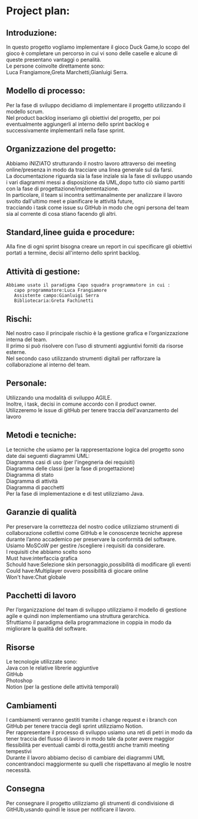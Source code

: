 # Project plan:

## Introduzione:
  In questo progetto vogliamo implementare il gioco Duck Game,lo scopo del gioco è completare un percorso in cui vi sono delle caselle e alcune di queste presentano vantaggi o penalità. <br> 
  Le persone coinvolte direttamente sono: <br> 
  Luca Frangiamore,Greta Marchetti,Gianluigi Serra. <br> 

## Modello di processo:
  Per la fase di sviluppo decidiamo di implementare il progetto utilizzando il modello scrum. <br> 
  Nel product backlog  inseriamo gli obiettivi del progetto, per poi eventualmente aggiungerli al interno dello sprint backlog e successivamente implementarli nella fase sprint. <br> 

## Organizzazione del progetto:
  Abbiamo iNIZIATO strutturando il nostro lavoro attraverso dei meeting online/presenza in modo da tracciare una linea generale sul da farsi.  <br> 
  La documentazione riguarda sia la fase inziale sia la fase di sviluppo usando i vari diagrammi messi a disposizione da UML,dopo tutto ciò siamo partiti con la fase     di progettazione/implementazione. <br> 
  In particolare, il team si incontra settimanalmente per analizzare il lavoro svolto dall'ultimo meet e pianificare le attività future,  <br> 
  tracciando i task come issue su GitHub in modo che ogni persona del team sia al corrente di cosa stiano facendo gli altri.  <br> 

## Standard,linee guida e procedure:
  Alla fine di ogni sprint bisogna creare un report in cui specificare gli obiettivi portati a termine, decisi all'interno dello sprint backlog.

## Attività di gestione:
    Abbiamo usato il paradigma Capo squadra programmatore in cui :  
       capo programmatore:Luca Frangiamore 
       Assistente campo:Gianluigi Serra  
       Bibliotecaria:Greta Fachinetti 
    
## Rischi:
  Nel nostro caso il principale rischio è la gestione grafica e l’organizzazione interna del team. <br> 
  Il primo si può risolvere con l’uso di strumenti aggiuntivi forniti da risorse esterne. <br> 
  Nel secondo caso utilizzando strumenti digitali per rafforzare la collaborazione al interno del team. <br> 

## Personale:
  Utilizzando una modalità di sviluppo AGILE.  <br> 
  Inoltre, i task, decisi in comune accordo con il product owner. <br> 
  Utilizzeremo le issue di gitHub per tenere traccia dell'avanzamento del lavoro <br> 

## Metodi e tecniche:
  Le tecniche che usiamo per la rappresentazione logica del progetto sono date dai seguenti diagrammi UML: <br> 
     Diagramma casi di uso (per l'ingegneria dei requisiti) <br> 
     Diagramma delle classi (per la fase di progettazione) <br> 
     Diagramma di stato <br> 
     Diagramma di attività <br> 
     Diagramma di pacchetti <br> 
  Per la fase di implementazione e di test utilizziamo Java. <br> 

## Garanzie di qualità
  Per preservare la correttezza del nostro codice utilizziamo strumenti di collaborazione collettivi come GitHub e le conoscenze tecniche apprese durante l’anno accademico per preservare la conformità del software. <br> 
  Usiamo MoSCoW per gestire /scegliere i requisiti da considerare. <br> 
  I requisiti che abbiamo scelto sono <br> 
     Must have:interfaccia grafica <br> 
     Schould have:Selezione skin personaggio,possibilità di modificare gli eventi  <br> 
     Could have:Multiplayer ovvero possibilità di giocare online <br> 
     Won't have:Chat globale  <br> 
  
## Pacchetti di lavoro
  Per l’organizzazione del team di sviluppo utilizziamo il modello di gestione agile e quindi non implementiamo una struttura gerarchica. <br> 
  Sfruttiamo il paradigma della programmazione in coppia in modo da migliorare la qualità del software.  <br> 
  
## Risorse
  Le tecnologie utilizzate sono: <br> 
     Java con le relative librerie aggiuntive <br> 
     GitHub <br> 
     Photoshop  <br> 
     Notion (per la gestione delle attività temporali) <br> 

## Cambiamenti
  I cambiamenti verranno gestiti tramite i change request e i branch con GitHub per tenere traccia degli sprint utilizziamo Notion. <br> 
  Per rappresentare il processo di sviluppo usiamo una reti di petri in modo da tener traccia del flusso di lavoro in modo tale da poter avere maggior flessibilità per eventuali cambi di rotta,gestiti anche tramiti meeting tempestivi <br> 
  Durante il lavoro abbiamo deciso di cambiare dei diagrammi UML concentrandoci maggiormente su quelli che rispettavano al meglio le nostre necessità. <br> 
## Consegna
  Per consegnare il progetto  utilizziamo gli strumenti di condivisione di GitHUb,usando quindi le issue per notificare il lavoro. <br> 

